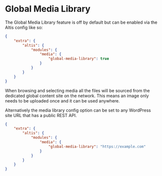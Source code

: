 # Global Media Library

The Global Media Library feature is off by default but can be enabled via the Altis config like so:

```json
{
	"extra": {
		"altis": {
			"modules": {
				"media": {
					"global-media-library": true
				}
			}
		}
	}
}
```

When browsing and selecting media all the files will be sourced from the dedicated global content site on the network. This means an image only needs to be uploaded once and it can be used anywhere.

Alternatively the media library config option can be set to any WordPress site URL that has a public REST API.

```json
{
	"extra": {
		"altis": {
			"modules": {
				"media": {
					"global-media-library": "https://example.com"
				}
			}
		}
	}
}
```
